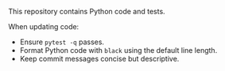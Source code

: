 This repository contains Python code and tests.

When updating code:
- Ensure `pytest -q` passes.
- Format Python code with `black` using the default line length.
- Keep commit messages concise but descriptive.
